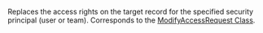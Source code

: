 Replaces the access rights on the target record for the specified security principal (user or team). Corresponds to the [ModifyAccessRequest Class](https://msdn.microsoft.com/library/microsoft.crm.sdk.messages.modifyaccessrequest.aspx).